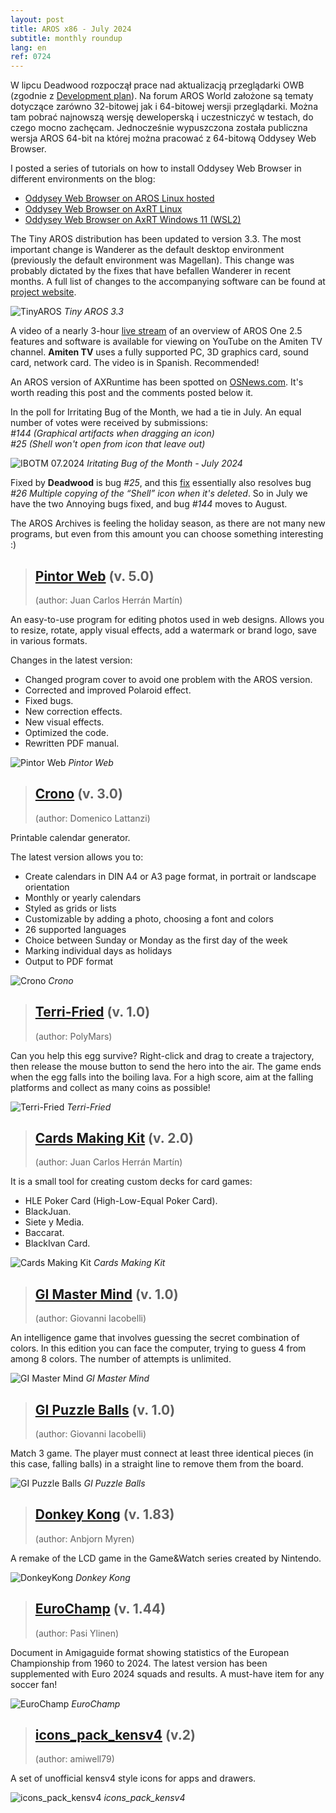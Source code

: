 ```yaml
---
layout: post
title: AROS x86 - July 2024
subtitle: monthly roundup
lang: en
ref: 0724
---
```


W lipcu Deadwood rozpoczął prace nad aktualizacją przeglądarki OWB (zgodnie z [Development plan](https://arosworld.org/infusions/forum/viewthread.php?thread_id=1114&rowstart=20&pid=5871#post_5869)). Na forum AROS World założone są tematy dotyczące zarówno 32-bitowej jak i 64-bitowej wersji przeglądarki. Można tam pobrać najnowszą wersję deweloperską i uczestniczyć w testach, do czego mocno zachęcam. Jednocześnie wypuszczona została publiczna wersja AROS 64-bit na której można pracować z 64-bitową Oddysey Web Browser.

I posted a series of tutorials on how to install Oddysey Web Browser in different environments on the blog:
- [Oddysey Web Browser on AROS Linux hosted](https://arosnews.github.io/OWB-aros-linux-hosted/)  
- [Oddysey Web Browser on AxRT Linux](https://arosnews.github.io/OWB-axrt-linux/)  
- [Oddysey Web Browser on AxRT Windows 11 (WSL2)](https://arosnews.github.io/OWB-axrt-wsl2/)  

The Tiny AROS distribution has been updated to version 3.3. The most important change is Wanderer as the default desktop environment (previously the default environment was Magellan). This change was probably dictated by the fixes that have befallen Wanderer in recent months. A full list of changes to the accompanying software can be found at [project website](https://www.tinyaros.it/).

![TinyAROS](/assets/img/tiny33.jpg)
*Tiny AROS 3.3*

A video of a nearly 3-hour [live stream](https://www.youtube.com/watch?v=KigowKD1Aag) of an overview of AROS One 2.5 features and software is available for viewing on YouTube on the Amiten TV channel. **Amiten TV** uses a fully supported PC, 3D graphics card, sound card, network card. The video is in Spanish. Recommended!

An AROS version of AXRuntime has been spotted on [OSNews.com](https://www.osnews.com/story/140225/package-amigaos-software-for-linux-and-windows-with-axruntime/). It's worth reading this post and the comments posted below it.

In the poll for Irritating Bug of the Month, we had a tie in July. An equal number of votes were received by submissions:  
*#144 (Graphical artifacts when dragging an icon)*  
*#25 (Shell won't open from icon that leave out)*

![IBOTM 07.2024](/assets/img/ibotm0724.png)
*Iritating Bug of the Month - July 2024*

Fixed by **Deadwood** is bug *#25*, and this [fix](https://www.arosworld.org/infusions/forum/viewthread.php?thread_id=1279&pid=5842#post_5811) essentially also resolves bug *#26 Multiple copying of the “Shell” icon when it's deleted*. So in July we have the two Annoying bugs fixed, and bug *#144* moves to August.  

The AROS Archives is feeling the holiday season, as there are not many new programs, but even from this amount you can choose something interesting :)

> ## [Pintor Web](http://archives.aros-exec.org/?function=showfile&file=graphics/convert/pintorweb.lha) (v. 5.0)
> (author: Juan Carlos Herrán Martín)

An easy-to-use program for editing photos used in web designs. Allows you to resize, rotate, apply visual effects, add a watermark or brand logo, save in various formats.

Changes in the latest version:
- Changed program cover to avoid one problem with the AROS version.
- Corrected and improved Polaroid effect.
- Fixed bugs.
- New correction effects.
- New visual effects.
- Optimized the code.
- Rewritten PDF manual.

![Pintor Web](/assets/img/pintorweb5.jpg)
*Pintor Web*

> ## [Crono](http://archives.aros-exec.org/?function=showfile&file=graphics/misc/crono_aros.lha) (v. 3.0)
> (author: Domenico Lattanzi)

Printable calendar generator.  

The latest version allows you to:
- Create calendars in DIN A4 or A3 page format, in portrait or landscape orientation
- Monthly or yearly calendars
- Styled as grids or lists
- Customizable by adding a photo, choosing a font and colors
- 26 supported languages
- Choice between Sunday or Monday as the first day of the week
- Marking individual days as holidays
- Output to PDF format

![Crono](/assets/img/crono.png)
*Crono*

> ## [Terri-Fried](http://archives.aros-exec.org/?function=showfile&file=game/platform/terri-fried.i386-aros.zip) (v. 1.0)
> (author: PolyMars)

Can you help this egg survive? Right-click and drag to create a trajectory, then release the mouse button to send the hero into the air. The game ends when the egg falls into the boiling lava. For a high score, aim at the falling platforms and collect as many coins as possible!

![Terri-Fried](/assets/img/terri.png)
*Terri-Fried*

> ## [Cards Making Kit](http://archives.aros-exec.org/?function=showfile&file=game/utility/cardsmakingkit.lha) (v. 2.0)
> (author: Juan Carlos Herrán Martín)

It is a small tool for creating custom decks for card games:  
- HLE Poker Card (High-Low-Equal Poker Card).  
- BlackJuan.  
- Siete y Media.  
- Baccarat.  
- BlackIvan Card.  

![Cards Making Kit](/assets/img/cardsmakingkit.jpg)
*Cards Making Kit*

> ## [GI Master Mind](http://archives.aros-exec.org/?function=showfile&file=game/board/gimastermindaros.i386-aros.zip) (v. 1.0)
> (author: Giovanni Iacobelli)

An intelligence game that involves guessing the secret combination of colors. In this edition you can face the computer, trying to guess 4 from among 8 colors. The number of attempts is unlimited.

![GI Master Mind](/assets/img/gimastermind.png)
*GI Master Mind*

> ## [GI Puzzle Balls](http://archives.aros-exec.org/?function=showfile&file=game/puzzle/gipuzzleballs-i386-aros.zip) (v. 1.0)
> (author: Giovanni Iacobelli)

Match 3 game. The player must connect at least three identical pieces (in this case, falling balls) in a straight line to remove them from the board. 

![GI Puzzle Balls](/assets/img/gipuzzleballs.png)
*GI Puzzle Balls*

> ## [Donkey Kong](http://archives.aros-exec.org/?function=showfile&file=game/board/donkeykong_net_arosx86.lha) (v. 1.83)
> (author: Anbjorn Myren)

A remake of the LCD game in the Game&Watch series created by Nintendo. 

![DonkeyKong](/assets/img/donkeykong.jpg)
*Donkey Kong*

> ## [EuroChamp](http://archives.aros-exec.org/?function=showfile&file=document/misc/eurochamp.lha) (v. 1.44)
> (author: Pasi Ylinen)

Document in Amigaguide format showing statistics of the European Championship from 1960 to 2024. The latest version has been supplemented with Euro 2024 squads and results. A must-have item for any soccer fan! 

![EuroChamp](/assets/img/euro.png)
*EuroChamp*

> ## [icons_pack_kensv4](http://archives.aros-exec.org/?function=showfile&file=graphics/icon/more_icons_kensv4.zip) (v.2)
> (author: amiwell79)

A set of unofficial kensv4 style icons for apps and drawers.

![icons_pack_kensv4](/assets/img/iconspackkensv4.png)
*icons_pack_kensv4*
